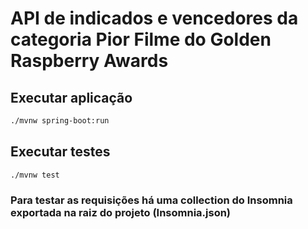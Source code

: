 # API de indicados e vencedores da categoria Pior Filme do Golden Raspberry Awards

## Executar aplicação 
```sh
./mvnw spring-boot:run
```

## Executar testes 
```sh
./mvnw test
```

### Para testar as requisições há uma collection do Insomnia exportada na raiz do projeto (Insomnia.json)
